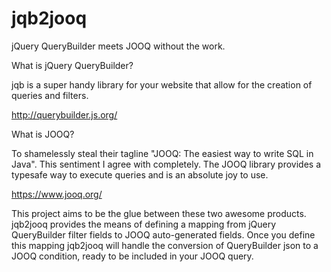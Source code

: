 # jqb2jooq
jQuery QueryBuilder meets JOOQ without the work.


What is jQuery QueryBuilder?

jqb is a super handy library for your website that allow for the creation of queries and filters.

http://querybuilder.js.org/

What is JOOQ?

To shamelessly steal their tagline "JOOQ: The easiest way to write SQL in Java". This sentiment I agree with completely. 
The JOOQ library provides a typesafe way to execute queries and is an absolute joy to use.

https://www.jooq.org/


This project aims to be the glue between these two awesome products. jqb2jooq provides the means of defining a mapping from
jQuery QueryBuilder filter fields to JOOQ auto-generated fields. Once you define this mapping jqb2jooq will handle the conversion
of QueryBuilder json to a JOOQ condition, ready to be included in your JOOQ query.
